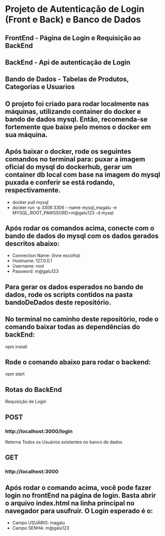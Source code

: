 # Projeto de Autenticação de Login (Front e Back) e Banco de Dados

## FrontEnd - Página de Login e Requisição ao BackEnd

## BackEnd - Api de autenticação de Login

## Bando de Dados - Tabelas de Produtos, Categorias e Usuarios

## O projeto foi criado para rodar localmente nas máquinas, utilizando container do docker e bando de dados mysql. Então, recomenda-se fortemente que baixe pelo menos o docker em sua máquina.

## Após baixar o docker, rode os seguintes comandos no terminal para: puxar a imagem oficial do mysql do dockerhub, gerar um container db local com base na imagem do mysql puxada e conferir se está rodando, respectivamente.

<ul>
    <li>docker pull mysql</li>
    <li>docker run -p 3306:3306 --name mysql_magalu -e MYSQL_ROOT_PAWSSORD=m@galu123 -d mysql</li>
</ul>

## Após rodar os comandos acima, conecte com o bando de dados do mysql com os dados gerados descritos abaixo:

<ul>
<li>Connection Name: (livre escolha)</li>
<li>Hostname: 127.0.0.1</li>
<li>Username: root</li>
<li>Password: m@galu123</li>
</ul>

## Para gerar os dados esperados no bando de dados, rode os scripts contidos na pasta bandoDeDados deste repositório.

## No terminal no caminho deste repositório, rode o comando baixar todas as dependências do backEnd:

<p> npm install </p>

## Rode o comando abaixo para rodar o backend:

<p> npm start</p>

## Rotas do BackEnd

<p>Requisição de Login </p>

## POST
### http://localhost:3000/login

<p>Retorna Todos os Usuários existentes no banco de dados </p>

## GET
### http://localhost:3000

## Após rodar o comando acima, você pode fazer login no frontEnd na página de login. Basta abrir o arquivo index.html na linha principal no navegador para usufruir. O Login esperado é o:

<ul>
    <li>Campo USUÁRIO: magalu</li>
    <li>Campo SENHA: m@galu123</li>

</ul>
